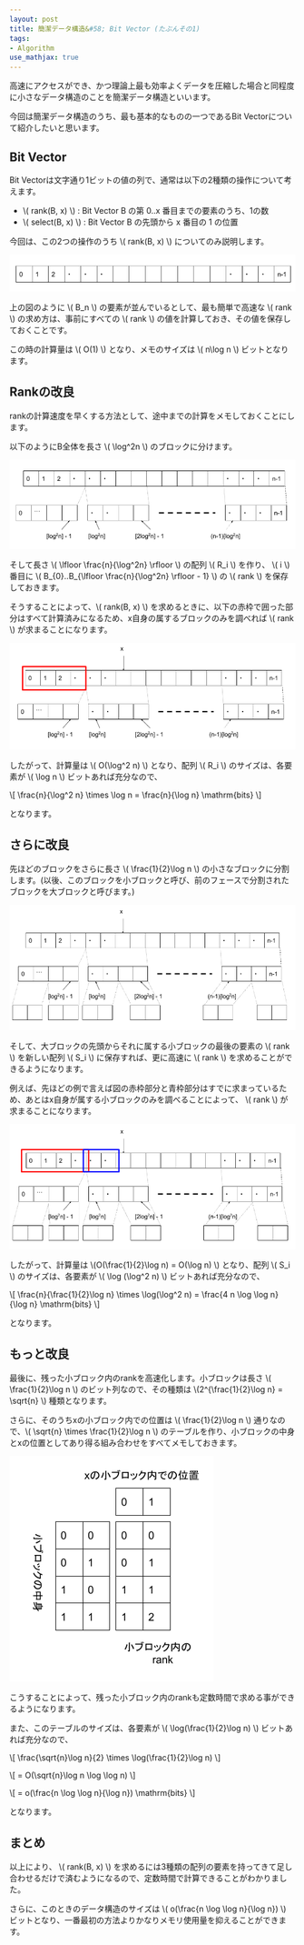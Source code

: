 ```yaml
---
layout: post
title: 簡潔データ構造&#58; Bit Vector (たぶんその1)
tags:
- Algorithm
use_mathjax: true
---
```

高速にアクセスができ、かつ理論上最も効率よくデータを圧縮した場合と同程度に小さなデータ構造のことを簡潔データ構造といいます。

今回は簡潔データ構造のうち、最も基本的なものの一つであるBit Vectorについて紹介したいと思います。

## Bit Vector
Bit Vectorは文字通り1ビットの値の列で、通常は以下の2種類の操作について考えます。

+ \\( rank(B, x) \\) : Bit Vector B の第 0..x 番目までの要素のうち、1の数
+ \\( select(B, x) \\) : Bit Vector B の先頭から x 番目の 1 の位置

今回は、この2つの操作のうち \\( rank(B, x) \\) についてのみ説明します。

![/img/post/2017-06-20-succinct-bit-vector-01.png](/img/post/2017-06-20-succinct-bit-vector-01.png)


上の図のように \\( B_n \\) の要素が並んでいるとして、最も簡単で高速な \\( rank \\) の求め方は、事前にすべての \\( rank \\) の値を計算しておき、その値を保存しておくことです。

この時の計算量は \\( O(1) \\) となり、メモのサイズは \\( n\log n \\) ビットとなります。

## Rankの改良
rankの計算速度を早くする方法として、途中までの計算をメモしておくことにします。

以下のようにB全体を長さ \\( \log^2n \\) のブロックに分けます。

![/img/post/2017-06-20-succinct-bit-vector-02.png](/img/post/2017-06-20-succinct-bit-vector-02.png)

そして長さ \\( \lfloor \frac{n}{\log^2n} \rfloor \\) の配列 \\( R_i \\) を作り、 \\( i \\) 番目に \\( B_{0}..B_{\lfloor \frac{n}{\log^2n} \rfloor - 1} \\) の \\( rank \\) を保存しておきます。

そうすることによって、\\( rank(B, x) \\) を求めるときに、以下の赤枠で囲った部分はすべて計算済みになるため、x自身の属するブロックのみを調べれば \\( rank \\) が求まることになります。

![/img/post/2017-06-20-succinct-bit-vector-03.png](/img/post/2017-06-20-succinct-bit-vector-03.png)

したがって、計算量は \\( O(\log^2 n) \\) となり、配列 \\( R_i \\) のサイズは、各要素が \\( \log n \\) ビットあれば充分なので、

\\[ \frac{n}{\log^2 n} \times \log n = \frac{n}{\log n} \mathrm{bits} \\]

となります。


## さらに改良
先ほどのブロックをさらに長さ \\( \frac{1}{2}\log n \\) の小さなブロックに分割します。(以後、このブロックを小ブロックと呼び、前のフェースで分割されたブロックを大ブロックと呼びます。)

![/img/post/2017-06-20-succinct-bit-vector-04.png](/img/post/2017-06-20-succinct-bit-vector-04.png)

そして、大ブロックの先頭からそれに属する小ブロックの最後の要素の \\( rank \\) を新しい配列 \\( S_i \\) に保存すれば、更に高速に \\( rank \\) を求めることができるようになります。

例えば、先ほどの例で言えば図の赤枠部分と青枠部分はすでに求まっているため、あとはx自身が属する小ブロックのみを調べることによって、 \\( rank \\) が求まることになります。

![/img/post/2017-06-20-succinct-bit-vector-05.png](/img/post/2017-06-20-succinct-bit-vector-05.png)

したがって、計算量は \\(O(\frac{1}{2}\log n) = O(\log n) \\) となり、配列 \\( S_i \\) のサイズは、各要素が \\( \log (\log^2 n) \\) ビットあれば充分なので、

\\[ \frac{n}{\frac{1}{2}\log n} \times \log(\log^2 n) = \frac{4 n \log \log n}{\log n} \mathrm{bits} \\]

となります。

## もっと改良
最後に、残った小ブロック内のrankを高速化します。小ブロックは長さ \\( \frac{1}{2}\log n \\) のビット列なので、その種類は \\(2^{\frac{1}{2}\log n} = \sqrt{n} \\) 種類となります。

さらに、そのうちxの小ブロック内での位置は \\( \frac{1}{2}\log n \\) 通りなので、\\( \sqrt{n} \times \frac{1}{2}\log n \\) のテーブルを作り、小ブロックの中身とxの位置としてあり得る組み合わせをすべてメモしておきます。

![/img/post/2017-06-20-succinct-bit-vector-06.png](/img/post/2017-06-20-succinct-bit-vector-06.png)

こうすることによって、残った小ブロック内のrankも定数時間で求める事ができるようになります。

また、このテーブルのサイズは、各要素が \\( \log(\frac{1}{2}\log n) \\) ビットあれば充分なので、

\\[ \frac{\sqrt{n}\log n}{2} \times \log(\frac{1}{2}\log n) \\]

\\[ = O(\sqrt{n}\log n \log \log n) \\]

\\[ = o(\frac{n \log \log n}{\log n}) \mathrm{bits} \\]

となります。

## まとめ
以上により、 \\( rank(B, x) \\) を求めるには3種類の配列の要素を持ってきて足し合わせるだけで済むようになるので、定数時間で計算できることがわかりました。

さらに、このときのデータ構造のサイズは \\( o(\frac{n \log \log n}{\log n}) \\) ビットとなり、一番最初の方法よりかなりメモリ使用量を抑えることができます。